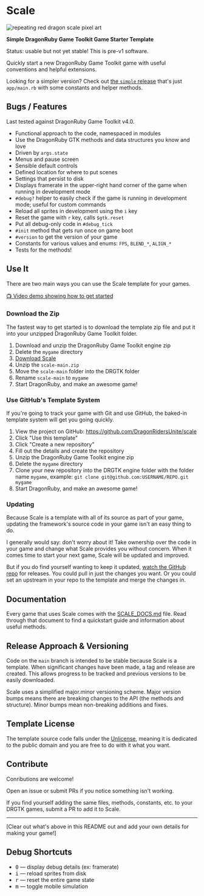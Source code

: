 # Scale

![repeating red dragon scale pixel art](https://user-images.githubusercontent.com/928367/204090457-0d096cbe-21cc-4753-9c63-f7786d165cfa.png)

**Simple DragonRuby Game Toolkit Game Starter Template**

Status: usable but not yet stable! This is pre-v1 software.

Quickly start a new DragonRuby Game Toolkit game with useful conventions and helpful extensions.

Looking for a simpler version? Check out [the `simple` release](https://github.com/DragonRidersUnite/scale/releases/tag/simple) that's just `app/main.rb` with some constants and helper methods.

## Bugs / Features

Last tested against DragonRuby Game Toolkit v4.0.

- Functional approach to the code, namespaced in modules
- Use the DragonRuby GTK methods and data structures you know and love
- Driven by `args.state`
- Menus and pause screen
- Sensible default controls
- Defined location for where to put scenes
- Settings that persist to disk
- Displays framerate in the upper-right hand corner of the game when running in development mode
- `#debug?` helper to easily check if the game is running in development mode; useful for custom commands
- Reload all sprites in development using the `i` key
- Reset the game with `r` key, calls `$gtk.reset`
- Put all debug-only code in `#debug_tick`
- `#init` method that gets run once on game boot
- `#version` to get the version of your game
- Constants for various values and enums: `FPS`, `BLEND_*`, `ALIGN_*`
- Tests for the methods!

## Use It

There are two main ways you can use the Scale template for your games.

[📺 Video demo showing how to get started](https://www.youtube.com/watch?v=eek3a3aO-zo)

### Download the Zip

The fastest way to get started is to download the template zip file and put it into your unzipped DragonRuby Game Toolkit folder.

1. Download and unzip the DragonRuby Game Toolkit engine zip
2. Delete the `mygame` directory
3. [Download Scale](https://github.com/DragonRidersUnite/scale/archive/refs/heads/main.zip)
4. Unzip the `scale-main.zip`
5. Move the `scale-main` folder into the DRGTK folder
6. Rename `scale-main` to `mygame`
7. Start DragonRuby, and make an awesome game!

### Use GitHub's Template System

If you're going to track your game with Git and use GitHub, the baked-in template system will get you going quickly.

1. View the project on GitHub: https://github.com/DragonRidersUnite/scale
2. Click "Use this template"
3. Click "Create a new repository"
4. Fill out the details and create the repository
5. Unzip the DragonRuby Game Toolkit engine zip
6. Delete the `mygame` directory
7. Clone your new repository into the DRGTK engine folder with the folder name `mygame`, example: `git clone git@github.com:USERNAME/REPO.git mygame`
7. Start DragonRuby, and make an awesome game!

### Updating

Because Scale is a template with all of its source as part of your game, updating the framework's source code in your game isn't an easy thing to do.

I generally would say: don't worry about it! Take ownership over the code in your game and change what Scale provides you without concern. When it comes time to start your next game, Scale will be updated and improved.

But if you do find yourself wanting to keep it updated, [watch the GitHub repo](https://github.com/DragonRidersUnite/scale) for releases. You could pull in just the changes you want. Or you could set an upstream in your repo to the template and merge the changes in.

## Documentation

Every game that uses Scale comes with the [SCALE_DOCS.md](./SCALE_DOCS.md) file. Read through that document to find a quickstart guide and information about useful methods.

## Release Approach & Versioning

Code on the `main` branch is intended to be stable because Scale is a template. When significant changes have been made, a tag and release are created. This allows progress to be tracked and previous versions to be easily downloaded.

Scale uses a simplified major.minor versioning scheme. Major version bumps means there are breaking changes to the API (the methods and structure). Minor bumps mean non-breaking additions and fixes.

## Template License

The template source code falls under the [Unlicense](https://unlicense.org/), meaning it is dedicated to the public domain and you are free to do with it what you want.

## Contribute

Conributions are welcome!

Open an issue or submit PRs if you notice something isn't working.

If you find yourself adding the same files, methods, constants, etc. to your DRGTK games, submit a PR to add it to Scale.

---

[Clear out what's above in this README out and add your own details for making your game!]

## Debug Shortcuts

- <kbd>0</kbd> — display debug details (ex: framerate)
- <kbd>i</kbd> — reload sprites from disk
- <kbd>r</kbd> — reset the entire game state
- <kbd>m</kbd> — toggle mobile simulation
